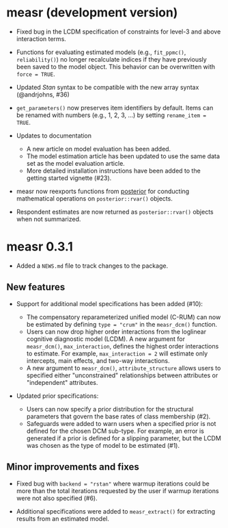 # measr (development version)

* Fixed bug in the LCDM specification of constraints for level-3 and above interaction terms.

* Functions for evaluating estimated models (e.g., `fit_ppmc()`, `reliability()`) no longer recalculate indices if they have previously been saved to the model object. This behavior can be overwritten with `force = TRUE`.

* Updated *Stan* syntax to be compatible with the new array syntax (@andrjohns, #36)

* `get_parameters()` now preserves item identifiers by default. Items can be renamed with numbers (e.g., 1, 2, 3, ...) by setting `rename_item = TRUE`.

* Updates to documentation
  * A new article on model evaluation has been added.
  * The model estimation article has been updated to use the same data set as the model evaluation article.
  * More detailed installation instructions have been added to the getting started vignette (#23).

* measr now reexports functions from [posterior](https://mc-stan.org/posterior/) for conducting mathematical operations on `posterior::rvar()` objects.

* Respondent estimates are now returned as `posterior::rvar()` objects when not summarized.

# measr 0.3.1

* Added a `NEWS.md` file to track changes to the package.

## New features

* Support for additional model specifications has been added (#10):
  * The compensatory reparameterized unified model (C-RUM) can now be estimated by defining `type = "crum"` in the `measr_dcm()` function.
  * Users can now drop higher order interactions from the loglinear cognitive diagnostic model (LCDM). A new argument for `measr_dcm()`, `max_interaction`, defines the highest order interactions to estimate. For example, `max_interaction = 2` will estimate only intercepts, main effects, and two-way interactions.
  * A new argument to `measr_dcm()`, `attribute_structure` allows users to specified either "unconstrained" relationships between attributes or "independent" attributes.

* Updated prior specifications:
  * Users can now specify a prior distribution for the structural parameters that govern the base rates of class membership (#2).
  * Safeguards were added to warn users when a specified prior is not defined for the chosen DCM sub-type. For example, an error is generated if a prior is defined for a slipping parameter, but the LCDM was chosen as the type of model to be estimated (#1).

## Minor improvements and fixes

* Fixed bug with `backend = "rstan"` where warmup iterations could be more than the total iterations requested by the user if warmup iterations were not also specified (#6).

* Additional specifications were added to `measr_extract()` for extracting results from an estimated model.

